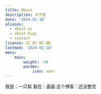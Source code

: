 ```yaml
---
title: About
description: 关于我
date: '2024-01-18'
aliases:
  - about-us
  - about-hugo
  - contact
license: CC BY-NC-ND
lastmod: '2024-01-18'
menu:
    main: 
        weight: -90
        params:
            icon: user
---
```


我是：一只梨
我在：画画
这个博客：还没整完

